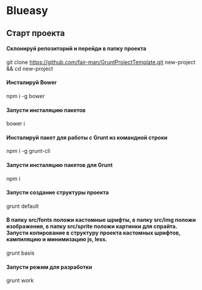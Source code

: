 # Blueasy

## Старт проекта

#### Склонируй репозиторий и перейди в папку проекта

git clone https://github.com/fair-man/GruntProjectTemplate.git new-project && cd new-project

#### Инсталируй Bower

npm i -g bower

#### Запусти инсталяцию пакетов

bower i

#### Инсталируй пакет для работы с Grunt из командной строки

npm i -g grunt-cli

#### Запусти инсталяцию пакетов для Grunt

npm i

#### Запусти создание структуры проекта

grunt default

#### В папку src/fonts положи кастомные шрифты, в папку src/img положи изображения, в папку src/sprite положи картинки для спрайта. Запусти копирование в структуру проекта кастомных шрифтов, кампиляцию и минимизацию js, less.

grunt basis

#### Запусти режим для разработки

grunt work